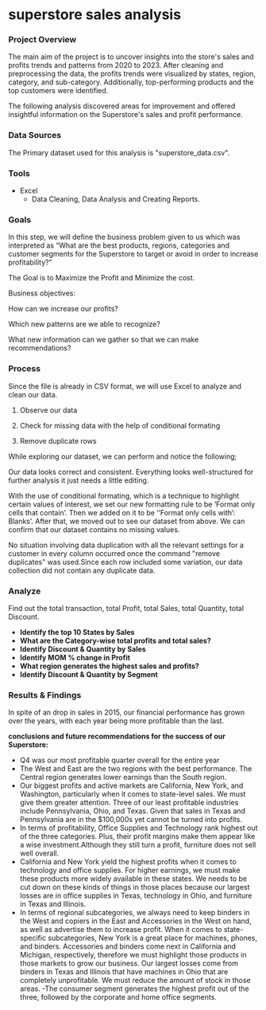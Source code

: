# superstore sales analysis

### Project Overview
The main aim of the project is to uncover insights into the store's sales and profits trends and patterns from 2020 to 2023. After cleaning and preprocessing the data, the profits trends were visualized by states, region, category, and sub-category. Additionally, top-performing products and the top customers were identified.

The following analysis discovered areas for improvement and offered insightful information on the Superstore's sales and profit performance.

### Data Sources
The Primary dataset used for this analysis is "superstore_data.csv".

### Tools
- Excel
  - Data Cleaning, Data Analysis and Creating Reports.
 
### **Goals**

In this step, we will define the business problem given to us which was interpreted as “What are the best products, regions, categories and customer segments for the Superstore to target or avoid in order to increase profitability?”

The Goal is to Maximize the Profit and Minimize the cost.

Business objectives:

How can we increase our profits?

Which new patterns are we able to recognize?

What new information can we gather so that we can make recommendations?

### Process

Since the file is already in CSV format, we will use Excel to analyze and clean our data.

1. Observe our data

2. Check for missing data with the help of conditional formating

3. Remove duplicate rows

While exploring our dataset, we can perform and notice the following;

Our data looks correct and consistent. Everything looks well-structured for further analysis it just needs a little editing.

With the use of conditional formating, which is a technique to highlight certain values of interest, we set our new formatting rule to be ‘Format only cells that contain’. Then we added on it to be ‘‘Format only cells with’: Blanks’. After that, we moved out to see our dataset from above. We can confirm that our dataset contains no missing values.

No situation involving data duplication with all the relevant settings for a customer in every column occurred once the command "remove duplicates" was used.Since each row included some variation, our data collection did not contain any duplicate data.

### Analyze

Find out the total transaction, total Profit, total Sales, total Quantity, total Discount.

- **Identify the top 10 States by Sales**
- **What are the Category-wise total profits and total sales?**
- **Identify Discount & Quantity by Sales**
- **Identify MOM % change in Profit**
- **What region generates the highest sales and profits?**
- **Identify Discount & Quantity by Segment**

### Results & Findings
In spite of an drop in sales in 2015, our financial performance has grown over the years, with each year being more profitable than the last.


**conclusions and future recommendations for the success of our Superstore:**
- Q4 was our most profitable quarter overall for the entire year
- The West and East are the two regions with the best performance. The Central region generates lower earnings than the South region.
- Our biggest profits and active markets are California, New York, and Washington, particularly when it comes to state-level sales. We must give them greater attention. Three of our least profitable industries include Pennsylvania, Ohio, and Texas. Given that sales in Texas and Pennsylvania are in the $100,000s yet cannot be turned into profits.
- In terms of profitability, Office Supplies and Technology rank highest out of the three categories. Plus, their profit margins make them appear like a wise investment.Although they still turn a profit, furniture does not sell well overall. 
- California and New York yield the highest profits when it comes to technology and office supplies. For higher earnings, we must make these products more widely available in these states. We needs to be cut down on these kinds of things in those places because our largest losses are in office supplies in Texas, technology in Ohio, and furniture in Texas and Illinois.
- In terms of regional subcategories, we always need to keep binders in the West and copiers in the East and Accessories in the West on hand, as well as advertise them to increase profit.
When it comes to state-specific subcategories, New York is a great place for machines, phones, and binders. Accessories and binders come next in California and Michigan, respectively, therefore we must highlight those products in those markets to grow our business. Our largest losses come from binders in Texas and Illinois that have machines in Ohio that are completely unprofitable. We must reduce the amount of stock in those areas.
-The consumer segment generates the highest profit out of the three, followed by the corporate and home office segments.





